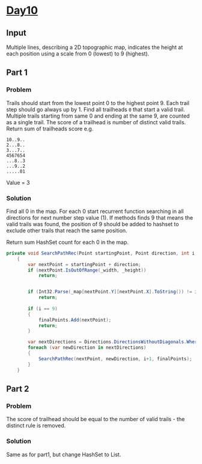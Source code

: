 # [Day10](https://adventofcode.com/2024/day/10)

## Input
Multiple lines, describing a 2D topographic map, indicates the height at each position using a scale from 0 (lowest) to 9 (highest).

## Part 1

### Problem
Trails should start from the lowest point 0 to the highest point 9. Each trail step should go always up by 1.
Find all trailheads `0` that start a valid trail. Multiple trails starting from same 0 and ending at the same 9, are counted as a single trail.
The score of a trailhead is number of distinct valid trails.
Return sum of trailheads score e.g.

`10..9..`  
`2...8..`  
`3...7..`  
`4567654`  
`...8..3`  
`...9..2`  
`.....01`  

Value = 3
### Solution
Find all 0 in the map.
For each 0 start recurrent function searching in all directions for next number step value (1).
If methods finds 9 that means the valid trails was found, the position of 9 should be added to hashset to exclude other trails that reach the same position.

Return sum HashSet count for each 0 in the map.
```csharp
private void SearchPathRec(Point startingPoint, Point direction, int i, HashSet<Point> finalPoints)
    {
        var nextPoint = startingPoint + direction;
        if (nextPoint.IsOutOfRange(_width, _height))
            return;


        if (Int32.Parse(_map[nextPoint.Y][nextPoint.X].ToString()) != i)
            return;
        
        if (i == 9)
        {
            finalPoints.Add(nextPoint);
            return;
        }

        var nextDirections = Directions.DirectionsWithoutDiagonals.Where(dir => dir != direction * -1); //Skip checking previous point
        foreach (var newDirection in nextDirections)
        {
            SearchPathRec(nextPoint, newDirection, i+1, finalPoints);
        }
    }


```

## Part 2
### Problem
The score of trailhead should be equal to the number of valid trails - the distinct rule is removed.

### Solution
Same as for part1, but change HashSet to List.